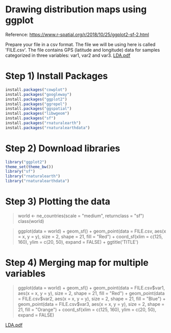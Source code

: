 # Drawing distribution maps using ggplot 

Reference: https://www.r-spatial.org/r/2018/10/25/ggplot2-sf-2.html

Prepare your file in a csv format. The file we will be using here is called 'FILE.csv'. The file contains GPS (latitude and longitude) data for samples categorized in three variables: var1, var2 and var3.
[LDA.pdf](https://github.com/DTVasques/Plants-Taxonomy/files/8712975/LDA.pdf)

# Step 1) Install Packages

```js
install.packages("cowplot")
install.packages("googleway")
install.packages("ggplot2")
install.packages("ggrepel")
install.packages("ggspatial")
install.packages("libwgeom")
install.packages("sf")
install.packages("rnaturalearth")
install.packages("rnaturalearthdata")
```

# Step 2) Download libraries

```js
library("ggplot2")
theme_set(theme_bw())
library("sf")
library("rnaturalearth")
library("rnaturalearthdata")
```

# Step 3) Plotting the data
> world <- ne_countries(scale = "medium", returnclass = "sf")
class(world)

> ggplot(data = world) +
  geom_sf() +
  geom_point(data = FILE.csv, aes(x = x, y = y), size = 2, 
             shape = 21, fill = "Red") +
  coord_sf(xlim = c(125, 160), ylim = c(20, 50), expand = FALSE) + ggtitle('TITLE') 

# Step 4) Merging map for multiple variables

>ggplot(data = world) +
  geom_sf() +
  geom_point(data = FILE.csv$var1, aes(x = x, y = y), size = 2, 
             shape = 21, fill = "Red") +
  geom_point(data = FILE.csv$var2, aes(x = x, y = y), size = 2, 
             shape = 21, fill = "Blue") +
  geom_point(data = FILE.csv$var3, aes(x = x, y = y), size = 2, 
             shape = 21, fill = "Orange") +
  coord_sf(xlim = c(125, 160), ylim = c(20, 50), expand = FALSE)

[LDA.pdf](https://github.com/DTVasques/Plants-Taxonomy/files/8712976/LDA.pdf)
